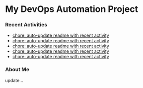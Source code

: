# My DevOps Automation Project

### Recent Activities
<!-- activity:START -->
- [chore: auto-update readme with recent activity](https://github.com/kaigiii/mybowling-app/commit/2b80685ad8c8e5d46f8cf4f4ca1d44ce0cf778d1)
- [chore: auto-update readme with recent activity](https://github.com/kaigiii/mybowling-app/commit/8653a937fb15e8c87aeee405114bfaaa373f859d)
- [chore: auto-update readme with recent activity](https://github.com/kaigiii/mybowling-app/commit/9eb52b251f4067dedd7f4fb7423a36260765c93c)
- [chore: auto-update readme with recent activity](https://github.com/kaigiii/mybowling-app/commit/bbfb4ec8616c828a65ff286d271012d4448a1fcc)
- [chore: auto-update readme with recent activity](https://github.com/kaigiii/mybowling-app/commit/ac8ef1e240d0baad8902c3acacd05174a8048991)
<!-- activity:END -->

### About Me
<!-- MYLINKS:START -->
<!-- MYLINKS:END -->

update...
